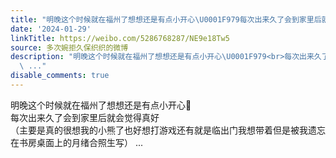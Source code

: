 ```yaml
---
title: "明晚这个时候就在福州了想想还是有点小开心\U0001F979每次出来久了会到家里后就会觉得真好（主要是真的很想我的小熊了也好想打游戏还有就是临出门我想带着但是被我遗忘..."
date: '2024-01-29'
linkTitle: https://weibo.com/5286768287/NE9e18Tw5
source: 多次婉拒久保织织的微博
description: "明晚这个时候就在福州了想想还是有点小开心\U0001F979<br>每次出来久了会到家里后就会觉得真好<br>（主要是真的很想我的小熊了也好想打游戏还有就是临出门我想带着但是被我遗忘在书房桌面上的月绪合照生写）
  \ ..."
disable_comments: true
---
```

明晚这个时候就在福州了想想还是有点小开心🥹<br>每次出来久了会到家里后就会觉得真好<br>（主要是真的很想我的小熊了也好想打游戏还有就是临出门我想带着但是被我遗忘在书房桌面上的月绪合照生写）  ...
